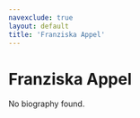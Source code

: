 ```yaml
---
navexclude: true
layout: default
title: 'Franziska Appel'
---
```


# Franziska Appel

No biography found.